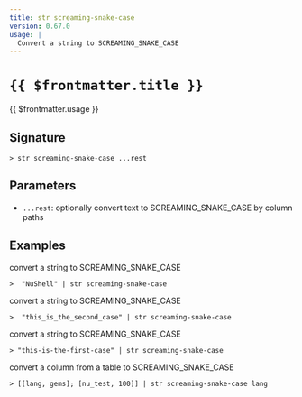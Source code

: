 ```yaml
---
title: str screaming-snake-case
version: 0.67.0
usage: |
  Convert a string to SCREAMING_SNAKE_CASE
---
```


# <code>{{ $frontmatter.title }}</code>

<div style='white-space: pre-wrap;'>{{ $frontmatter.usage }}</div>

## Signature

```> str screaming-snake-case ...rest```

## Parameters

 -  `...rest`: optionally convert text to SCREAMING_SNAKE_CASE by column paths

## Examples

convert a string to SCREAMING_SNAKE_CASE
```shell
>  "NuShell" | str screaming-snake-case
```

convert a string to SCREAMING_SNAKE_CASE
```shell
>  "this_is_the_second_case" | str screaming-snake-case
```

convert a string to SCREAMING_SNAKE_CASE
```shell
> "this-is-the-first-case" | str screaming-snake-case
```

convert a column from a table to SCREAMING_SNAKE_CASE
```shell
> [[lang, gems]; [nu_test, 100]] | str screaming-snake-case lang
```
